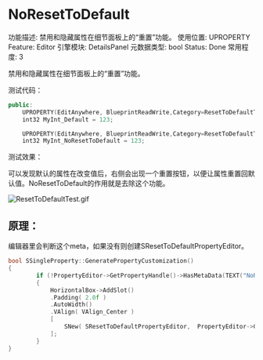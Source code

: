 # NoResetToDefault

功能描述: 禁用和隐藏属性在细节面板上的“重置”功能。
使用位置: UPROPERTY
Feature: Editor
引擎模块: DetailsPanel
元数据类型: bool
Status: Done
常用程度: 3

禁用和隐藏属性在细节面板上的“重置”功能。

测试代码：

```cpp
public:
	UPROPERTY(EditAnywhere, BlueprintReadWrite,Category=ResetToDefaultTest)
	int32 MyInt_Default = 123;

	UPROPERTY(EditAnywhere, BlueprintReadWrite,Category=ResetToDefaultTest, meta = (NoResetToDefault))
	int32 MyInt_NoResetToDefault = 123;
```

测试效果：

可以发现默认的属性在改变值后，右侧会出现一个重置按钮，以便让属性重置回默认值。NoResetToDefault的作用就是去除这个功能。

![ResetToDefaultTest.gif](NoResetToDefault/ResetToDefaultTest.gif)

## 原理：

编辑器里会判断这个meta，如果没有则创建SResetToDefaultPropertyEditor。

```cpp
bool SSingleProperty::GeneratePropertyCustomization()
{
		if (!PropertyEditor->GetPropertyHandle()->HasMetaData(TEXT("NoResetToDefault")) && !bShouldHideResetToDefault)
		{
			HorizontalBox->AddSlot()
			.Padding( 2.0f )
			.AutoWidth()
			.VAlign( VAlign_Center )
			[
				SNew( SResetToDefaultPropertyEditor,  PropertyEditor->GetPropertyHandle() )
			];
		}
}
```